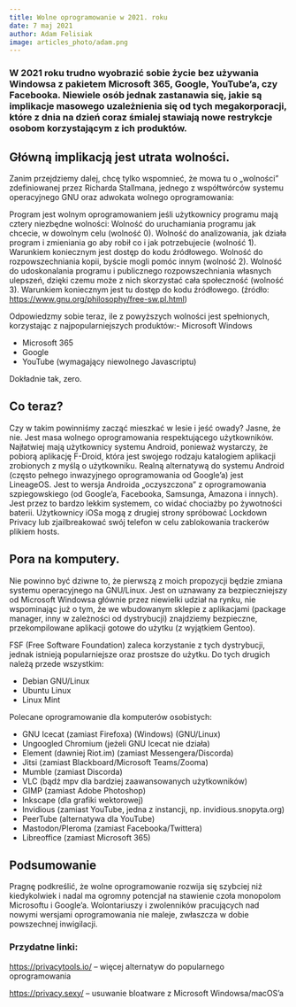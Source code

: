 ```yaml
---
title: Wolne oprogramowanie w 2021. roku
date: 7 maj 2021
author: Adam Felisiak
image: articles_photo/adam.png
---
```



### W 2021 roku trudno wyobrazić sobie życie bez używania Windowsa z pakietem Microsoft 365, Google, YouTube’a, czy Facebooka. Niewiele osób jednak zastanawia się, jakie są implikacje masowego uzależnienia się od tych megakorporacji, które z dnia na dzień coraz śmialej stawiają nowe restrykcje osobom korzystającym z ich produktów.


## Główną implikacją jest utrata wolności.

Zanim przejdziemy dalej, chcę tylko wspomnieć, że mowa tu o „wolności” zdefiniowanej przez Richarda Stallmana, jednego z współtwórców systemu operacyjnego GNU oraz adwokata wolnego oprogramowania:

Program jest wolnym oprogramowaniem jeśli użytkownicy programu mają cztery niezbędne wolności:
Wolność do uruchamiania programu jak chcecie, w dowolnym celu (wolność 0).
Wolność do analizowania, jak działa program i zmieniania go aby robił co i jak potrzebujecie (wolność 1). Warunkiem koniecznym jest dostęp do kodu źródłowego.
Wolność do rozpowszechniania kopii, byście mogli pomóc innym (wolność 2).
Wolność do udoskonalania programu i publicznego rozpowszechniania własnych ulepszeń, dzięki czemu może z nich skorzystać cała społeczność (wolność 3). Warunkiem koniecznym jest tu dostęp do kodu źródłowego.
(źródło: https://www.gnu.org/philosophy/free-sw.pl.html)

Odpowiedzmy sobie teraz, ile z powyższych wolności jest spełnionych, korzystając z najpopularniejszych produktów:- Microsoft Windows
- Microsoft 365
- Google
- YouTube (wymagający niewolnego Javascriptu)

Dokładnie tak, zero.



## Co teraz?

Czy w takim powinniśmy zacząć mieszkać w lesie i jeść owady? Jasne, że nie. Jest masa wolnego oprogramowania respektującego użytkowników. Najłatwiej mają użytkownicy systemu Android, ponieważ wystarczy, że pobiorą aplikację F-Droid, która jest swojego rodzaju katalogiem aplikacji zrobionych z myślą o użytkowniku.
Realną alternatywą do systemu Android (często pełnego inwazyjnego oprogramowania od Google’a) jest LineageOS. Jest to wersja Androida „oczyszczona” z oprogramowania szpiegowskiego (od Google’a, Facebooka, Samsunga, Amazona i innych). Jest przez to bardzo lekkim systemem, co widać chociażby po żywotności baterii.
Użytkownicy iOSa mogą z drugiej strony spróbować Lockdown Privacy lub zjailbreakować swój telefon w celu zablokowania trackerów plikiem hosts.





## Pora na komputery.

Nie powinno być dziwne to, że pierwszą z moich propozycji będzie zmiana systemu operacyjnego na GNU/Linux. Jest on uznawany za bezpieczniejszy od Microsoft Windowsa głównie przez niewielki udział na rynku, nie wspominając już o tym, że we wbudowanym sklepie z aplikacjami (package manager, inny w zależności od dystrybucji) znajdziemy bezpieczne, przekompilowane aplikacji gotowe do użytku (z wyjątkiem Gentoo).

FSF (Free Software Foundation) zaleca korzystanie z tych dystrybucji, jednak istnieją popularniejsze oraz prostsze do użytku. Do tych drugich należą przede wszystkim:
- Debian GNU/Linux
- Ubuntu Linux
- Linux Mint


Polecane oprogramowanie dla komputerów osobistych:
- GNU Icecat (zamiast Firefoxa) (Windows) (GNU/Linux)
- Ungoogled Chromium (jeżeli GNU Icecat nie działa)
- Element (dawniej Riot.im) (zamiast Messengera/Discorda)
- Jitsi (zamiast Blackboard/Microsoft Teams/Zooma)
- Mumble (zamiast Discorda)
- VLC (bądź mpv dla bardziej zaawansowanych użytkowników)
- GIMP (zamiast Adobe Photoshop)
- Inkscape (dla grafiki wektorowej)
- Invidious (zamiast YouTube, jedna z instancji, np. invidious.snopyta.org)
- PeerTube (alternatywa dla YouTube)
- Mastodon/Pleroma (zamiast Facebooka/Twittera)
- Libreoffice (zamiast Microsoft 365)



## Podsumowanie

Pragnę podkreślić, że wolne oprogramowanie rozwija się szybciej niż kiedykolwiek i nadal ma ogromny potencjał na stawienie czoła monopolom Microsoftu i Google’a. Wolontariuszy i zwolenników pracujących nad nowymi wersjami oprogramowania nie maleje, zwłaszcza w dobie powszechnej inwigilacji.

### Przydatne linki:

https://privacytools.io/ – więcej alternatyw do popularnego oprogramowania

https://privacy.sexy/ – usuwanie bloatware z Microsoft Windowsa/macOS’a



